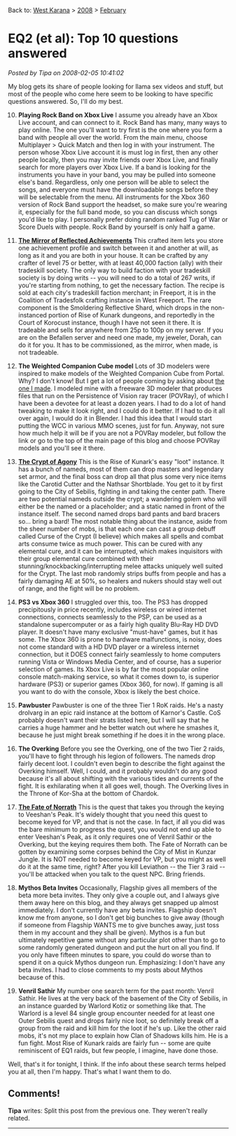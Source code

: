 Back to: [West Karana](/posts/westkarana.md) > [2008](/posts/2008/westkarana.md) > [February](./westkarana.md)
# EQ2 (et al): Top 10 questions answered

*Posted by Tipa on 2008-02-05 10:41:02*

My blog gets its share of people looking for llama sex videos and stuff, but most of the people who come here seem to be looking to have specific questions answered. So, I'll do my best.

10. **Playing Rock Band on Xbox Live** I assume you already have an Xbox Live account, and can connect to it. Rock Band has many, many ways to play online. The one you'll want to try first is the one where you form a band with people all over the world. From the main menu, choose Multiplayer > Quick Match and then log in with your instrument. The person whose Xbox Live account it is must log in first, then any other people locally, then you may invite friends over Xbox Live, and finally search for more players over Xbox Live. If a band is looking for the instruments you have in your band, you may be pulled into someone else's band. Regardless, only one person will be able to select the songs, and everyone must have the downloadable songs before they will be selectable from the menu. All instruments for the Xbox 360 version of Rock Band support the headset, so make sure you're wearing it, especially for the full band mode, so you can discuss which songs you'd like to play. I personally prefer doing random ranked Tug of War or Score Duels with people. Rock Band by yourself is only half a game.

9. **[The Mirror of Reflected Achievements](http://eq2.wikia.com/wiki/Mirror_of_Reflected_Achievements)** This crafted item lets you store one achievement profile and switch between it and another at will, as long as it and you are both in your house. It can be crafted by any crafter of level 75 or better, with at least 40,000 faction (ally) with their tradeskill society. The only way to build faction with your tradeskill society is by doing writs -- you will need to do a total of 267 writs, if you're starting from nothing, to get the necessary faction. The recipe is sold at each city's tradeskill faction merchant; in Freeport, it is in the Coalition of Tradesfolk crafting instance in West Freeport. The rare component is the Smoldering Reflective Shard, which drops in the non-instanced portion of Rise of Kunark dungeons, and reportedly in the Court of Korocust instance, though I have not seen it there. It is tradeable and sells for anywhere from 25p to 100p on my server. If you are on the Befallen server and need one made, my jeweler, Dorah, can do it for you. It has to be commissioned, as the mirror, when made, is not tradeable.

8. **The Weighted Companion Cube model** Lots of 3D modelers were inspired to make models of the Weighted Companion Cube from Portal. Why? I don't know! But I get a lot of people coming by asking about [the one I made](../../../index.php/povray-models/). I modeled mine with a freeware 3D modeler that produces files that run on the Persistence of Vision ray tracer (POVRay), of which I have been a devotee for at least a dozen years. I had to do a lot of hand tweaking to make it look right, and I could do it better. If I had to do it all over again, I would do it in Blender. I had this idea that I would start putting the WCC in various MMO scenes, just for fun. Anyway, not sure how much help it will be if you are not a POVRay modeler, but follow the link or go to the top of the main page of this blog and choose POVRay models and you'll see it there.

7. **[The Crypt of Agony](http://eq2.wikia.com/wiki/The_Crypt_of_Agony)** This is the Rise of Kunark's easy "loot" instance. It has a bunch of nameds, most of them can drop masters and legendary set armor, and the final boss can drop all that plus some very nice items like the Carotid Cutter and the Nathsar Shortblade. You get to it by first going to the City of Sebilis, fighting in and taking the center path. There are two potential nameds outside the crypt; a wandering golem who will either be the named or a placeholder; and a static named in front of the instance itself. The second named drops bard pants and bard bracers so... bring a bard! The most notable thing about the instance, aside from the sheer number of mobs, is that each one can cast a group debuff called Curse of the Crypt (I believe) which makes all spells and combat arts consume twice as much power. This can be cured with any elemental cure, and it can be interrupted, which makes inquisitors with their group elemental cure combined with their stunning/knockbacking/interrupting melee attacks uniquely well suited for the Crypt. The last mob randomly strips buffs from people and has a fairly damaging AE at 50%, so healers and nukers should stay well out of range, and the fight will be no problem.

6. **PS3 vs Xbox 360** I struggled over this, too. The PS3 has dropped precipitously in price recently, includes wireless or wired internet connections, connects seamlessly to the PSP, can be used as a standalone supercomputer or as a fairly high quality Blu-Ray HD DVD player. It doesn't have many exclusive "must-have" games, but it has some. The Xbox 360 is prone to hardware malfunctions, is noisy, does not come standard with a HD DVD player or a wireless internet connection, but it DOES connect fairly seamlessly to home computers running Vista or Windows Media Center, and of course, has a superior selection of games. Its Xbox Live is by far the most popular online console match-making service, so what it comes down to, is superior hardware (PS3) or superior games (Xbox 360, for now). If gaming is all you want to do with the console, Xbox is likely the best choice.

5. **Pawbuster** Pawbuster is one of the three Tier 1 RoK raids. He's a nasty drolvarg in an epic raid instance at the bottom of Karnor's Castle. CoS probably doesn't want their strats listed here, but I will say that he carries a huge hammer and he better watch out where he smashes it, because he just might break something if he does it in the wrong place.

4. **The Overking** Before you see the Overking, one of the two Tier 2 raids, you'll have to fight through his legion of followers. The nameds drop fairly decent loot. I couldn't even begin to describe the fight against the Overking himself. Well, I could, and it probably wouldn't do any good because it's all about shifting with the various tides and currents of the fight. It is exhilarating when it all goes well, though. The Overking lives in the Throne of Kor-Sha at the bottom of Chardok.

3. **[The Fate of Norrath](http://eq2.wikia.com/wiki/The_Fate_of_Norrath)** This is the quest that takes you through the keying to Veeshan's Peak. It's widely thought that you need this quest to become keyed for VP, and that is not the case. In fact, if all you did was the bare minimum to progress the quest, you would not end up able to enter Veeshan's Peak, as it only requires one of Venril Sathir or the Overking, but the keying requires them both. The Fate of Norrath can be gotten by examining some corpses behind the City of Mist in Kunzar Jungle. It is NOT needed to become keyed for VP, but you might as well do it at the same time, right? After you kill Leviathon -- the Tier 3 raid -- you'll be attacked when you talk to the quest NPC. Bring friends.

2. **Mythos Beta Invites** Occasionally, Flagship gives all members of the beta more beta invites. They only give a couple out, and I always give them away here on this blog, and they always get snapped up almost immediately. I don't currently have any beta invites. Flagship doesn't know me from anyone, so I don't get big bunches to give away (though if someone from Flagship WANTS me to give bunches away, just toss them in my account and they shall be given). Mythos is a fun but ultimately repetitive game without any particular plot other than to go to some randomly generated dungeon and put the hurt on all you find. If you only have fifteen minutes to spare, you could do worse than to spend it on a quick Mythos dungeon run. Emphasizing: I don't have any beta invites. I had to close comments to my posts about Mythos because of this.

1. **Venril Sathir** My number one search term for the past month: Venril Sathir. He lives at the very back of the basement of the City of Sebilis, in an instance guarded by Warlord Kotiz or something like that. The Warlord is a level 84 single group encounter needed for at least one Outer Sebilis quest and drops fairly nice loot, so definitely break off a group from the raid and kill him for the loot if he's up. Like the other raid mobs, it's not my place to explain how Clan of Shadows kills him. He is a fun fight. Most Rise of Kunark raids are fairly fun -- some are quite reminiscent of EQ1 raids, but few people, I imagine, have done those.

Well, that's it for tonight, I think. If the info about these search terms helped you at all, then I'm happy. That's what I want them to do.

## Comments!

**Tipa** writes: Split this post from the previous one. They weren't really related.

---

